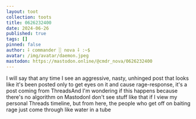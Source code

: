 ```yaml
---
layout: toot
collection: toots
title: 0626232400
date: 2024-06-26
published: true
tags: []
pinned: false
author: ⸸ commander ░ nova ⸸ :~$
avatar: /img/avatar/daemon.jpeg
mastodon: https://mastodon.online/@cmdr_nova/0626232400
---
```


I will say that any time I see an aggressive, nasty, unhinged post that looks like it's been posted only to get eyes on it and cause rage-response, it's a post coming from ThreadsAnd I'm wondering if this happens because there's no algorithm on MastodonI don't see stuff like that if I view my personal Threads timeline, but from here, the people who get off on baiting rage just come through like water in a tube
